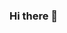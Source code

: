 ### Hi there 👋

<!--
**AlexC079/AlexC079** is a ✨ _special_ ✨ repository because its `README.md` (this file) appears on your GitHub profile.

# **My name is Alexander Constantinou and this is my read me page**





Here are some ideas to get you started:

- 🔭 I’m currently working on ...
- 🌱 I’m currently learning ...
- 👯 I’m looking to collaborate on ...
- 🤔 I’m looking for help with ...
- 💬 Ask me about ...
- 📫 How to reach me: ...
- 😄 Pronouns: ...
- ⚡ Fun fact: ...
-->
